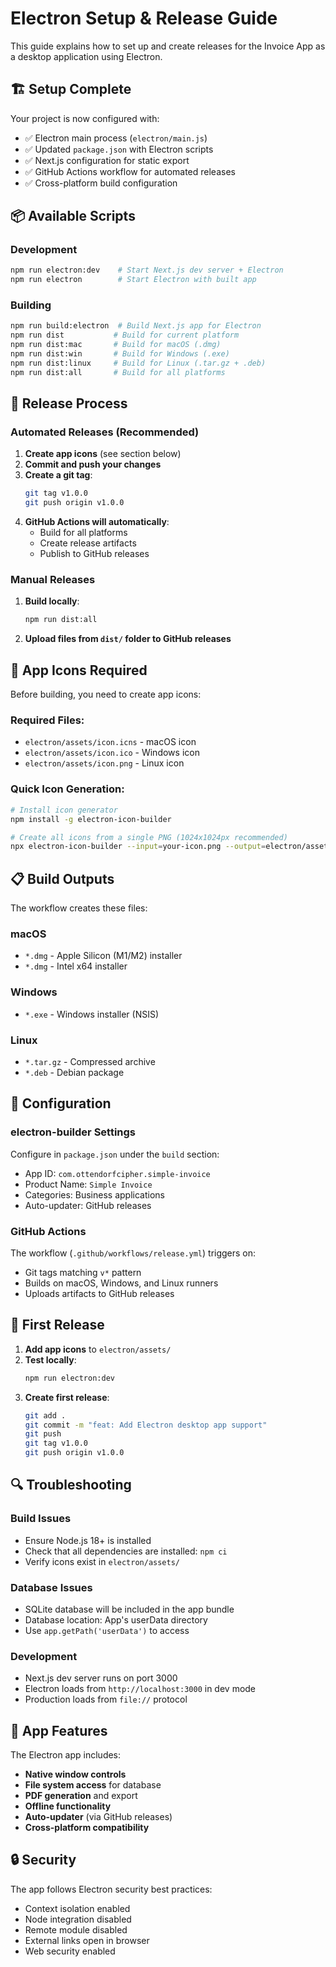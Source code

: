 # Electron Setup & Release Guide

This guide explains how to set up and create releases for the Invoice App as a desktop application using Electron.

## 🏗️ Setup Complete

Your project is now configured with:
- ✅ Electron main process (`electron/main.js`)
- ✅ Updated `package.json` with Electron scripts
- ✅ Next.js configuration for static export
- ✅ GitHub Actions workflow for automated releases
- ✅ Cross-platform build configuration

## 📦 Available Scripts

### Development
```bash
npm run electron:dev    # Start Next.js dev server + Electron
npm run electron        # Start Electron with built app
```

### Building
```bash
npm run build:electron  # Build Next.js app for Electron
npm run dist           # Build for current platform
npm run dist:mac       # Build for macOS (.dmg)
npm run dist:win       # Build for Windows (.exe)
npm run dist:linux     # Build for Linux (.tar.gz + .deb)
npm run dist:all       # Build for all platforms
```

## 🎯 Release Process

### Automated Releases (Recommended)

1. **Create app icons** (see section below)
2. **Commit and push your changes**
3. **Create a git tag**:
   ```bash
   git tag v1.0.0
   git push origin v1.0.0
   ```
4. **GitHub Actions will automatically**:
   - Build for all platforms
   - Create release artifacts
   - Publish to GitHub releases

### Manual Releases

1. **Build locally**:
   ```bash
   npm run dist:all
   ```
2. **Upload files from `dist/` folder to GitHub releases**

## 🎨 App Icons Required

Before building, you need to create app icons:

### Required Files:
- `electron/assets/icon.icns` - macOS icon
- `electron/assets/icon.ico` - Windows icon
- `electron/assets/icon.png` - Linux icon

### Quick Icon Generation:
```bash
# Install icon generator
npm install -g electron-icon-builder

# Create all icons from a single PNG (1024x1024px recommended)
npx electron-icon-builder --input=your-icon.png --output=electron/assets/
```

## 📋 Build Outputs

The workflow creates these files:

### macOS
- `*.dmg` - Apple Silicon (M1/M2) installer
- `*.dmg` - Intel x64 installer

### Windows
- `*.exe` - Windows installer (NSIS)

### Linux
- `*.tar.gz` - Compressed archive
- `*.deb` - Debian package

## 🔧 Configuration

### electron-builder Settings
Configure in `package.json` under the `build` section:
- App ID: `com.ottendorfcipher.simple-invoice`
- Product Name: `Simple Invoice`
- Categories: Business applications
- Auto-updater: GitHub releases

### GitHub Actions
The workflow (`.github/workflows/release.yml`) triggers on:
- Git tags matching `v*` pattern
- Builds on macOS, Windows, and Linux runners
- Uploads artifacts to GitHub releases

## 🚀 First Release

1. **Add app icons** to `electron/assets/`
2. **Test locally**:
   ```bash
   npm run electron:dev
   ```
3. **Create first release**:
   ```bash
   git add .
   git commit -m "feat: Add Electron desktop app support"
   git push
   git tag v1.0.0
   git push origin v1.0.0
   ```

## 🔍 Troubleshooting

### Build Issues
- Ensure Node.js 18+ is installed
- Check that all dependencies are installed: `npm ci`
- Verify icons exist in `electron/assets/`

### Database Issues
- SQLite database will be included in the app bundle
- Database location: App's userData directory
- Use `app.getPath('userData')` to access

### Development
- Next.js dev server runs on port 3000
- Electron loads from `http://localhost:3000` in dev mode
- Production loads from `file://` protocol

## 📱 App Features

The Electron app includes:
- **Native window controls**
- **File system access** for database
- **PDF generation** and export
- **Offline functionality**
- **Auto-updater** (via GitHub releases)
- **Cross-platform compatibility**

## 🔒 Security

The app follows Electron security best practices:
- Context isolation enabled
- Node integration disabled
- Remote module disabled
- External links open in browser
- Web security enabled
